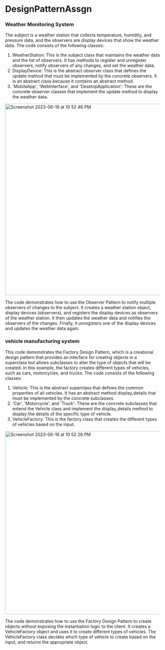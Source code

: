 # DesignPatternAssgn
### Weather Monitoring System
The subject is a weather station that collects temperature, humidity, and pressure data, and the observers are display devices that show the weather data.
The code consists of the following classes:
1. WeatherStation: This is the subject class that maintains the weather data and the list of observers. It has methods to register and unregister observers, notify observers of any changes, and set the weather data.
2. DisplayDevice: This is the abstract observer class that defines the update method that must be implemented by the concrete observers. It is an abstract class because it contains an abstract method.
3. 'MobileApp', 'WebInterface', and 'DesktopApplication': These are the concrete observer classes that implement the update method to display the weather data.<br/>
<img width="623" alt="Screenshot 2023-06-19 at 10 52 46 PM" src="https://github.com/rahulsigmoid07/DesignPatternAssgn/assets/123542137/de26e0ae-8772-4822-9673-f09f4dc310bf">

The code demonstrates how to use the Observer Pattern to notify multiple observers of changes to the subject. It creates a weather station object, display devices (observers), and registers the display devices as observers of the weather station. It then updates the weather data and notifies the observers of the changes. Finally, it unregisters one of the display devices and updates the weather data again.

###  vehicle manufacturing system
This code demonstrates the Factory Design Pattern, which is a creational design pattern that provides an interface for creating objects in a superclass but allows subclasses to alter the type of objects that will be created. In this example, the factory creates different types of vehicles, such as cars, motorcycles, and trucks.
The code consists of the following classes:
1. Vehicle: This is the abstract superclass that defines the common properties of all vehicles. It has an abstract method display_details that must be implemented by the concrete subclasses.
2. 'Car', 'Motorcycle', and 'Truck': These are the concrete subclasses that extend the Vehicle class and implement the display_details method to display the details of the specific type of vehicle.
3. VehicleFactory: This is the factory class that creates the different types of vehicles based on the input. <br/>
<img width="595" alt="Screenshot 2023-06-19 at 10 52 28 PM" src="https://github.com/rahulsigmoid07/DesignPatternAssgn/assets/123542137/2fbe0fad-7f6c-4ac5-affc-ebd0143f2c44">

The code demonstrates how to use the Factory Design Pattern to create objects without exposing the instantiation logic to the client. It creates a VehicleFactory object and uses it to create different types of vehicles. The VehicleFactory class decides which type of vehicle to create based on the input, and returns the appropriate object.
